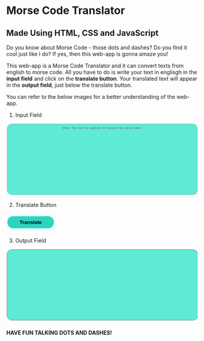 # Morse Code Translator

## Made Using HTML, CSS and JavaScript

Do you know about Morse Code - those dots and dashes? Do you find it cool just like I do? If yes, then this web-app is gonna amaze you!

This web-app is a Morse Code Translator and it can convert texts from english to morse code. All you have to do is write your text in englisgh in the **input field** and click on the **translate button**. Your translated text will appear in the **output field**, just below the translate button.

You can refer to the below images for a better understanding of the web-app.

1. Input Field

![input field](images/input.png)

2. Translate Button

![translate button](images/translateButton.png)

3. Output Field 

![output field](images/output.png)

#### HAVE FUN TALKING DOTS AND DASHES!
